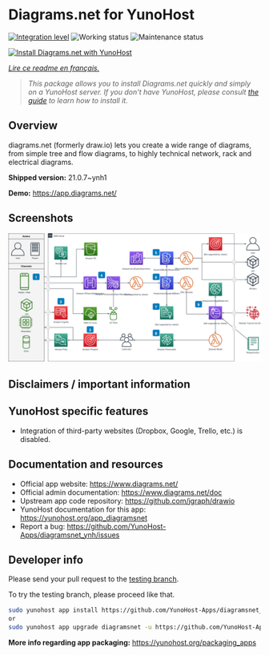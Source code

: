 <!--
N.B.: This README was automatically generated by https://github.com/YunoHost/apps/tree/master/tools/README-generator
It shall NOT be edited by hand.
-->

# Diagrams.net for YunoHost

[![Integration level](https://dash.yunohost.org/integration/diagramsnet.svg)](https://dash.yunohost.org/appci/app/diagramsnet) ![Working status](https://ci-apps.yunohost.org/ci/badges/diagramsnet.status.svg) ![Maintenance status](https://ci-apps.yunohost.org/ci/badges/diagramsnet.maintain.svg)

[![Install Diagrams.net with YunoHost](https://install-app.yunohost.org/install-with-yunohost.svg)](https://install-app.yunohost.org/?app=diagramsnet)

*[Lire ce readme en français.](./README_fr.md)*

> *This package allows you to install Diagrams.net quickly and simply on a YunoHost server.
If you don't have YunoHost, please consult [the guide](https://yunohost.org/#/install) to learn how to install it.*

## Overview

diagrams.net (formerly draw.io) lets you create a wide range of diagrams, from simple tree and flow diagrams, to highly technical network, rack and electrical diagrams.


**Shipped version:** 21.0.7~ynh1

**Demo:** https://app.diagrams.net/

## Screenshots

![Screenshot of Diagrams.net](./doc/screenshots/screenshot.png)

## Disclaimers / important information

## YunoHost specific features

* Integration of third-party websites (Dropbox, Google, Trello, etc.) is disabled.

## Documentation and resources

* Official app website: <https://www.diagrams.net/>
* Official admin documentation: <https://www.diagrams.net/doc>
* Upstream app code repository: <https://github.com/jgraph/drawio>
* YunoHost documentation for this app: <https://yunohost.org/app_diagramsnet>
* Report a bug: <https://github.com/YunoHost-Apps/diagramsnet_ynh/issues>

## Developer info

Please send your pull request to the [testing branch](https://github.com/YunoHost-Apps/diagramsnet_ynh/tree/testing).

To try the testing branch, please proceed like that.

``` bash
sudo yunohost app install https://github.com/YunoHost-Apps/diagramsnet_ynh/tree/testing --debug
or
sudo yunohost app upgrade diagramsnet -u https://github.com/YunoHost-Apps/diagramsnet_ynh/tree/testing --debug
```

**More info regarding app packaging:** <https://yunohost.org/packaging_apps>
